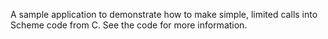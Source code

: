 A sample application to demonstrate how to make simple, limited calls into Scheme code from C. See the code for more information.
